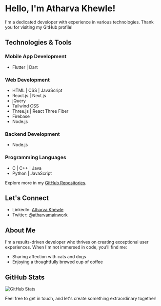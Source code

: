 # Hello, I'm Atharva Khewle!

I'm a dedicated developer with experience in various technologies. Thank you for visiting my GitHub profile!

## Technologies & Tools

### Mobile App Development
- Flutter | Dart

### Web Development
- HTML | CSS | JavaScript
- React.js | Next.js
- jQuery
- Tailwind CSS
- Three.js | React Three Fiber
- Firebase
- Node.js

### Backend Development
- Node.js

### Programming Languages
- C | C++ | Java
- Python | JavaScript

Explore more in my [GitHub Repositories](https://github.com/discipline101?tab=repositories).

## Let's Connect

- LinkedIn: [Atharva Khewle](https://www.linkedin.com/in/atharvakhewle/)
- Twitter: [@atharvamainwork](https://twitter.com/atharvamainwork)

## About Me

I'm a results-driven developer who thrives on creating exceptional user experiences. When I'm not immersed in code, you'll find me:

- Sharing affection with cats and dogs
- Enjoying a thoughtfully brewed cup of coffee


## GitHub Stats

![GitHub Stats](https://github-readme-stats.vercel.app/api?username=discipline101&show_icons=true&hide_border=true)

Feel free to get in touch, and let's create something extraordinary together!


<!--
**discipline101/discipline101** is a ✨ _special_ ✨ repository because its `README.md` (this file) appears on your GitHub profile.

Here are some ideas to get you started:

- 🔭 I’m currently working on ...
- 🌱 I’m currently learning ...
- 👯 I’m looking to collaborate on ...
- 🤔 I’m looking for help with ...
- 💬 Ask me about ...
- 📫 How to reach me: ...
- 😄 Pronouns: ...
- ⚡ Fun fact: ...
-->
